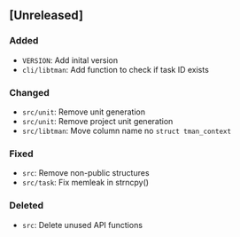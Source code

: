 ## [Unreleased]

### Added

- `VERSION`: Add inital version
- `cli/libtman`: Add function to check if task ID exists

### Changed

- `src/unit`: Remove unit generation
- `src/unit`: Remove project unit generation
- `src/libtman`: Move column name no `struct tman_context`

### Fixed

- `src`: Remove non-public structures
- `src/task`: Fix memleak in strncpy()

### Deleted

- `src`: Delete unused API functions
